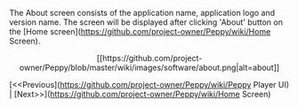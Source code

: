 The About screen consists of the application name, application logo and version name. The screen will be displayed after clicking 'About' button on the [Home screen](https://github.com/project-owner/Peppy/wiki/Home Screen).
<p align="center">
[[https://github.com/project-owner/Peppy/blob/master/wiki/images/software/about.png|alt=about]]
</p>

[<<Previous](https://github.com/project-owner/Peppy/wiki/Peppy Player UI) | [Next>>](https://github.com/project-owner/Peppy/wiki/Home Screen)